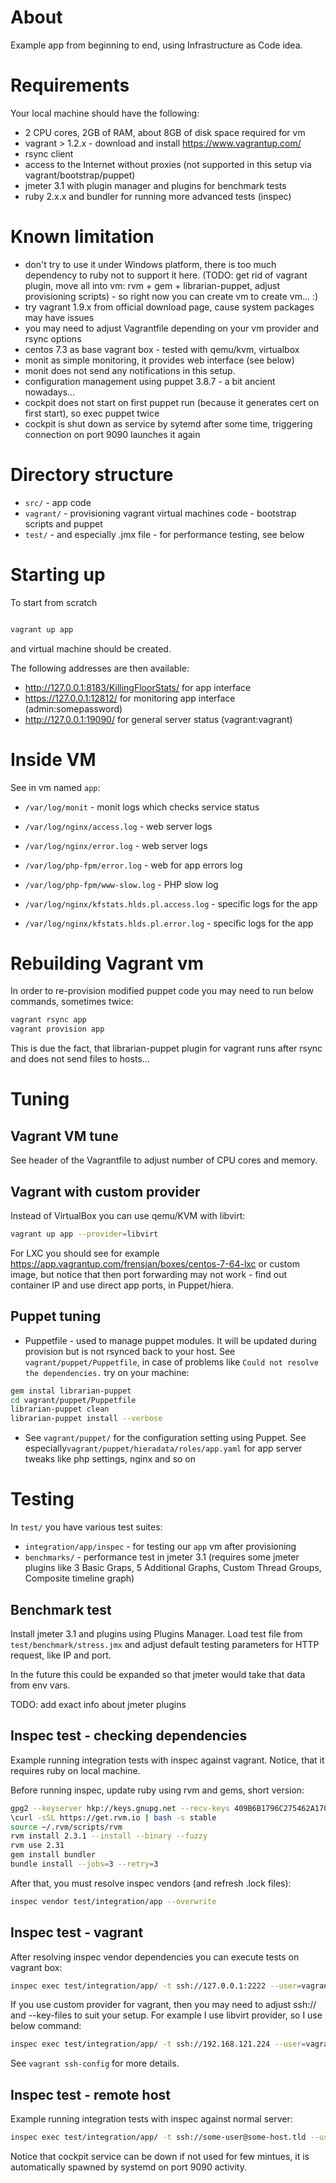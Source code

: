 About
==================================================

Example app from beginning to end, using Infrastructure as Code idea.


Requirements
==================================================

Your local machine should have the following:

* 2 CPU cores, 2GB of RAM, about 8GB of disk space required for vm
* vagrant > 1.2.x - download and install https://www.vagrantup.com/
* rsync client
* access to the Internet without proxies (not supported in this setup via vagrant/bootstrap/puppet)
* jmeter 3.1 with plugin manager and plugins for benchmark tests
* ruby 2.x.x and bundler for running more advanced tests (inspec)

Known limitation
==================================================

* don't try to use it under Windows platform, there is too much dependency to ruby not to support it here. (TODO: get rid of vagrant plugin, move all into vm: rvm + gem + librarian-puppet, adjust provisioning scripts) - so right now you can create vm to create vm... :)
* try vagrant 1.9.x from official download page, cause system packages may have issues
* you may need to adjust Vagrantfile depending on your vm provider and rsync options
* centos 7.3 as base vagrant box - tested with qemu/kvm, virtualbox
* monit as simple monitoring, it provides web interface (see below)
* monit does not send any notifications in this setup.
* configuration management using puppet 3.8.7 - a bit ancient nowadays...
* cockpit does not start on first puppet run (because it generates cert on first start), so exec puppet twice
* cockpit is shut down as service by sytemd after some time, triggering connection on port 9090 launches it again

Directory structure
==================================================

* ``src/`` - app code
* ``vagrant/`` - provisioning vagrant virtual machines code - bootstrap scripts and puppet
* ``test/`` - and especially .jmx file - for performance testing, see below

Starting up
==================================================

To start from scratch

```bash

vagrant up app

```

and virtual machine should be created.

The following addresses are then available:

* http://127.0.0.1:8183/KillingFloorStats/ for app interface
* https://127.0.0.1:12812/ for monitoring app interface (admin:somepassword)
* http://127.0.0.1:19090/ for general server status (vagrant:vagrant)

Inside VM
==================================================

See in vm named ``app``:

* ``/var/log/monit`` - monit logs which checks service status

* ``/var/log/nginx/access.log`` - web server logs
* ``/var/log/nginx/error.log`` - web server logs
* ``/var/log/php-fpm/error.log`` - web for app errors log
* ``/var/log/php-fpm/www-slow.log`` - PHP slow log

* ``/var/log/nginx/kfstats.hlds.pl.access.log`` - specific logs for the app
* ``/var/log/nginx/kfstats.hlds.pl.error.log`` - specific logs for the app

Rebuilding Vagrant vm
==================================================

In order to re-provision modified puppet code you may need to run below commands, sometimes twice:

```bash
vagrant rsync app
vagrant provision app
```

This is due the fact, that librarian-puppet plugin for vagrant runs after rsync and does not send
files to hosts...

Tuning
==================================================

Vagrant VM tune
--------------------------------------------------

See header of the Vagrantfile to adjust number of CPU cores and memory.

Vagrant with custom provider
--------------------------------------------------

Instead of VirtualBox you can use qemu/KVM with libvirt:

```bash
vagrant up app --provider=libvirt
```

For LXC you should see for example https://app.vagrantup.com/frensjan/boxes/centos-7-64-lxc or custom image,
but notice that then port forwarding may not work - find out container IP and use direct app ports, in Puppet/hiera.


Puppet tuning
--------------------------------------------------

* Puppetfile - used to manage puppet modules. It will be updated during provision but is not rsynced back to your host.
See ``vagrant/puppet/Puppetfile``, in case of problems like ``Could not resolve the dependencies.`` try on your machine:

```bash
gem instal librarian-puppet
cd vagrant/puppet/Puppetfile
librarian-puppet clean
librarian-puppet install --verbose
```

* See ``vagrant/puppet/`` for the configuration setting using Puppet.
See especially``vagrant/puppet/hieradata/roles/app.yaml`` for app server tweaks like php settings, nginx and so on


Testing
==================================================

In ``test/`` you have various test suites:

* ``integration/app/inspec`` - for testing our ``app`` vm after provisioning
* ``benchmarks/`` - performance test in jmeter 3.1 (requires some jmeter plugins like 3 Basic Graps, 5 Additional Graphs, Custom Thread Groups, Composite timeline graph)


Benchmark test
--------------------------------------------------

Install jmeter 3.1 and plugins using Plugins Manager.
Load test file from ``test/benchmark/stress.jmx`` and adjust default testing parameters for HTTP request, like IP and port.

In the future this could be expanded so that jmeter would take that data from env vars.

TODO: add exact info about jmeter plugins


Inspec test - checking dependencies
--------------------------------------------------

Example running integration tests with inspec against vagrant. Notice, that it requires ruby on local machine.

Before running inspec, update ruby using rvm and gems, short version:

```bash
gpg2 --keyserver hkp://keys.gnupg.net --recv-keys 409B6B1796C275462A1703113804BB82D39DC0E3
\curl -sSL https://get.rvm.io | bash -s stable
source ~/.rvm/scripts/rvm
rvm install 2.3.1 --install --binary --fuzzy
rvm use 2.31
gem install bundler
bundle install --jobs=3 --retry=3
```

After that, you must resolve inspec vendors (and refresh .lock files):

```bash
inspec vendor test/integration/app --overwrite
```

Inspec test - vagrant
--------------------------------------------------

After resolving inspec vendor dependencies you can execute tests on vagrant box:

```bash
inspec exec test/integration/app/ -t ssh://127.0.0.1:2222 --user=vagrant --key-files=.vagrant/machines/app/virtualbox/private_key --sudo --profiles-path=test/integration/

```

If you use custom provider for vagrant, then you may need to adjust ssh:// and --key-files to suit your setup.
For example I use libvirt provider, so I use below command:

```bash
inspec exec test/integration/app/ -t ssh://192.168.121.224 --user=vagrant --key-files=.vagrant/machines/app/libvirt/private_key --sudo --profiles-path=test/integration/
```

See ``vagrant ssh-config`` for more details.

Inspec test - remote host
--------------------------------------------------

Example running integration tests with inspec against normal server:

```bash
inspec exec test/integration/app/ -t ssh://some-user@some-host.tld --user=vagrant --key-files=/home/kaszpir/.ssh/id_rsa --sudo --profiles-path=test/integration/

```


Notice that cockpit service can be down if not used for few mintues,
it is automatically spawned by systemd on port 9090 activity.
